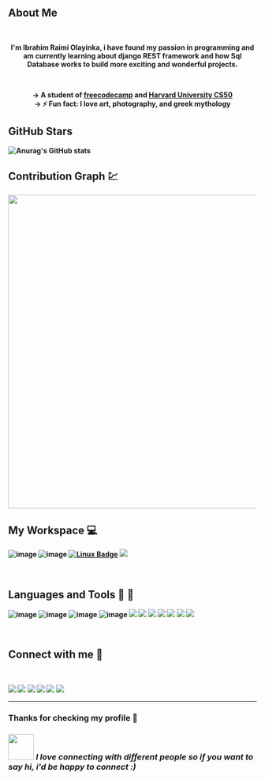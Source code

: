 ## <b>About Me

<br>

<span align="center">

<p>I'm Ibrahim Raimi Olayinka, i have found my passion in programming and am currently learning about django REST framework and how Sql Database works to build more exciting and wonderful projects.</p>

<br>

-> A student of <a href="https://www.freecodecamp.org">freecodecamp</a> and <a href="https://online-learning.harvard.edu/course/cs50-introduction-computer-science?delta=0">Harvard University CS50</a> <br>
-> ⚡ Fun fact: I love art, photography, and greek mythology 

</span>


## <b>GitHub Stars 
![Anurag's GitHub stats](https://github-readme-stats.vercel.app/api?username=IbrahimOlayinka&bg_color=30,e96443,904e95&title_color=fff&text_color=fff)

## <b>Contribution Graph 💹
<img src="https://activity-graph.herokuapp.com/graph?username=IbrahimOlayinka&bg_color=30,e96443,904e95&title_color=fff&text_color=fff" width="635" /> 


<br>

## <b> My Workspace </b>💻 
![image](https://img.shields.io/badge/Windows-0078D6?style=for-the-badge&logo=windows&logoColor=white)
![image](https://img.shields.io/badge/Ubuntu-E95420?style=for-the-badge&logo=ubuntu&logoColor=white)
[![Linux Badge](https://img.shields.io/badge/Linux-FCC624?style=for-the-badge&logo=linux&logoColor=black)](#)
<img src="https://img.shields.io/badge/Debian-A81D33?style=for-the-badge&logo=debian&logoColor=white" />
<br />

<br>

## <b>Languages and Tools </b>📘 🔧
![image](https://img.shields.io/badge/HTML5-E34F26?style=for-the-badge&logo=html5&logoColor=white)
![image](https://img.shields.io/badge/Markdown-000000?style=for-the-badge&logo=markdown&logoColor=white)
![image](https://img.shields.io/badge/JavaScript-F7DF1E?style=for-the-badge&logo=javascript&logoColor=black)
![image](https://img.shields.io/badge/Python-3776AB?style=for-the-badge&logo=python&logoColor=white)
<img src="https://img.shields.io/badge/Django-092E20?style=for-the-badge&logo=django&logoColor=white" />
<img src="https://img.shields.io/badge/Netlify-00C7B7?style=for-the-badge&logo=netlify&logoColor=white" />
<img src="https://img.shields.io/badge/Heroku-430098?style=for-the-badge&logo=heroku&logoColor=white" />
<img src="https://img.shields.io/badge/Jupyter-F37626.svg?&style=for-the-badge&logo=Jupyter&logoColor=white" />
<img src="https://img.shields.io/badge/Git-F05032?style=for-the-badge&logo=git&logoColor=white"/>
<img src="https://img.shields.io/badge/Postman-FF6C37?style=for-the-badge&logo=Postman&logoColor=white"/>
<img src="https://img.shields.io/badge/microsoft%20azure-0089D6?style=for-the-badge&logo=microsoft-azure&logoColor=white" />

<br>

## <b>Connect with me</b> 📱

<br>

  <a href="https://wa.me/+2348076195834"> <img src="https://img.shields.io/badge/WhatsApp-25D366?style=for-the-badge&logo=whatsapp&logoColor=white"></a>
  <a href="mailto: raimiibrahim44@gmail.com"> <img src="https://img.shields.io/badge/Gmail-D14836?style=for-the-badge&logo=gmail&logoColor=white"></a>
  <a href="https://www.facebook.com/ibrahim.raimi.520"> <img src="https://img.shields.io/badge/Facebook-1877F2?style=for-the-badge&logo=facebook&logoColor=white"></a>
  <a href="https://twitter.com/ibrahim_raimi_"> <img src="https://img.shields.io/badge/Twitter-1DA1F2?style=for-the-badge&logo=twitter&logoColor=white"></a>
  <a href="https://www.linkedin.com/in/ibrahim-raimi-olayinka/"> <img src="https://img.shields.io/badge/LinkedIn-0077B5?style=for-the-badge&logo=linkedin&logoColor=white"></a>
  <a href="https://instagram.com/ibrahim_raimi_">
  <img src="https://img.shields.io/badge/Instagram-E4405F?style=for-the-badge&logo=instagram&logoColor=white">
  </a>

---
 ### <b> Thanks for checking my profile 💑 </b><br>
### <img src="https://media.giphy.com/media/LnQjpWaON8nhr21vNW/giphy.gif" width="52"> <em><b>I love connecting with different people</b> so if you want to say <b>hi, i'd be happy to connect :)</em></br>
